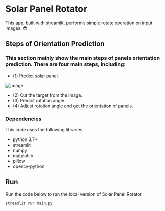 # Solar Panel Rotator
 This app, built with streamlit, performs simple rotate operation on input images. 😎

## Steps of Orientation Prediction
### This section mainly show the main steps of panels orientation prediction. There are four main steps, including:
- (1) Predict solar panel.

![image](https://user-images.githubusercontent.com/52849989/120014184-56055100-c014-11eb-8860-6376a0ce7e92.png)

- (2) Cut the target from the image.
- (3) Predict rotation angle.
- (4) Adjust rotation angle and get the orientation of panels.

### Dependencies
This code uses the following libraries
- python 3.7+
- streamlit
- numpy
- matplotlib
- pillow
- opencv-python

## Run
Run the code below to run the local version of Solar Panel Rotator.
```
streamlit run main.py
```
